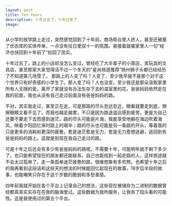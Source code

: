 ```yaml
---
layout: post
title: Ten Years
description: 十年过去了，十年过来了
image: 
---
```


  从小学的放学路上走过，突然感觉回到了十年前。商场柜台里人挤人，甚至还被塞了优衣库的实体传单，一点没有往日里双十一的氛围。紧接着就被家里人一句“经济也快回到十年前了”拉回了现实。
  
  十年过去了，路上的小店却没怎么变过。曾经吃了大半辈子的小笼店，卖玩具的文具店，甚至那家大家觉得活不过一个冬天的“星尚频道推荐”扬州狮子头都已经经历了不知道第几场雪了。 那路上的人变了吗？人变了，至少我早就不是那个对于这个世界只有好奇感的小学生了。那人变了吗？人也没变。至少我还是那朵汲取家里所有人无限的爱，离开了家就没有办法生存下去的温室里的花。爸爸妈妈依然走在我的前面，我也从没有自己走过前面没有爸爸妈妈的路。
  
  不对，其实我走过，甚至正在走。可是那路的尽头忽远忽近，眼看就要走到底，擦擦眼睛又看不见了。而我也越走越累，不只是因为路途遥远感到疲劳，更是为自己还要不要走下去而感到迷茫。路的尽头可能是片海，我能享受地躺在海边吹着海风，映着夕阳回忆来时路上的艰辛；路的尽头也可能是另一条路的开头，等着我的只是更多的消耗和更深的疲惫。愈是迷茫愈是无力，愈是无力愈想逃避，逃回到有爸爸妈妈的路上。这就是到现在我自己走过的路。
  
  可是十年之后还会有多少有爸爸妈妈的路呢。不需要十年，可能明年就不剩下多少了。也只能希望现在的朋友都还能联系，自己也能找到一起走路的人，这样旅途就不会太过孤单了。走一条孤单迷茫疲惫的路，很难想象有多煎熬。也希望十年之后的我再看到这段话和这些天的想法的时候能回忆起现在的故事，18岁后半段的故事，也能嘲笑只存在于这个岁数的脆弱和多愁善感。

四年前我就开始在各个平台上记录自己的想法，这些现在被储存为二进制的数据曾经都真真实实存在在我的脑海里过。这些数据为我所服务，让我有了回头看的可能性。这是我使用过的第五个平台。
